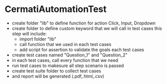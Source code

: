 # CermatiAutomationTest

- create folder "lib" to define function for action Click, Input, Dropdown
- create folder to define custom keyword that we will call in test cases
  this step will include:
  - import folder "lib"
  - call function that we used in each test cases
  - add script for assertion to validate the goals each test cases
- create test cases named "Question_1" and "Question_2"
- in each test cases, call every function that we need
- run test cases to makesure all step scenario is passed
- create test suite folder to collect test cases
- and report will be generated (.pdf,.html,.csv)
